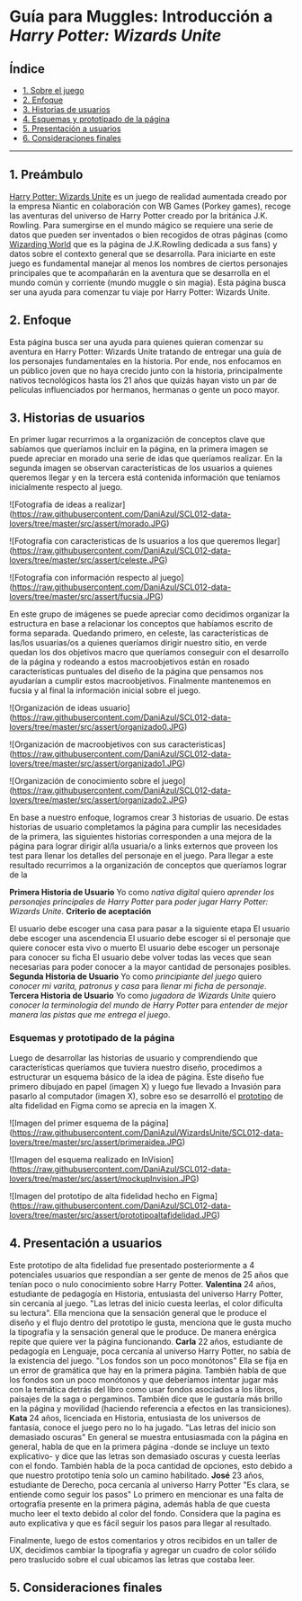 # Guía para Muggles: Introducción a *Harry Potter: Wizards Unite* 

## Índice

* [1. Sobre el juego](#1-sobre-el-juego)
* [2. Enfoque](#2-enfoque)
* [3. Historias de usuarios](#3-historias-de-usuarios)
* [4. Esquemas y prototipado de la página](#4-esquema-y-prototipado-de-la-pagina)
* [5. Presentación a usuarios](#5-presentacion-a-usuarios)
* [6. Consideraciones finales](#6-consideraciones-finales)

***

## 1. Preámbulo
[Harry Potter: Wizards Unite](https://www.harrypotterwizardsunite.com/es/) es un juego de realidad 
aumentada creado por la empresa Niantic en colaboración con WB Games (Porkey games), recoge las 
aventuras del universo de Harry Potter creado por la británica J.K. Rowling. 
Para sumergirse en el mundo mágico se requiere una serie de datos que pueden ser inventados o bien
recogidos de otras páginas (como [Wizarding World](https://www.wizardingworld.com/) que es la página de J.K.Rowling dedicada a sus fans)
y datos sobre el contexto general que se desarrolla.
Para iniciarte en este juego es fundamental manejar al menos los nombres de ciertos personajes principales
que te acompañarán en la aventura que se desarrolla en el mundo común y corriente (mundo muggle o sin magia).
Esta página busca ser una ayuda para comenzar tu viaje por Harry Potter: Wizards Unite.

## 2. Enfoque

Esta página busca ser una ayuda para quienes quieran comenzar su aventura en Harry Potter: Wizards Unite
tratando de entregar una guía de los personajes fundamentales en la historia.
Por ende, nos enfocamos en un público joven que no haya crecido junto con la historia, principalmente nativos
tecnológicos hasta los 21 años que quizás hayan visto un par de películas influenciados por hermanos, hermanas o 
gente un poco mayor.


## 3. Historias de usuarios

En primer lugar recurrimos a la organización de conceptos clave que sabíamos que queríamos incluir en la página,
en la primera imagen se puede apreciar en morado una serie de idas que queríamos realizar. En la segunda imagen 
se observan características de los usuarios a quienes queremos llegar y en la tercera está contenida información
que teníamos inicialmente respecto al juego.

![Fotografía de ideas a realizar]
(https://raw.githubusercontent.com/DaniAzul/SCL012-data-lovers/tree/master/src/assert/morado.JPG)

![Fotografía con caracteristicas de ls usuarios a los que queremos llegar]
(https://raw.githubusercontent.com/DaniAzul/SCL012-data-lovers/tree/master/src/assert/celeste.JPG)

![Fotografía con información respecto al juego]
(https://raw.githubusercontent.com/DaniAzul/SCL012-data-lovers/tree/master/src/assert/fucsia.JPG)

En este grupo de imágenes se puede apreciar como decidimos organizar la estructura en base a relacionar los conceptos
que habíamos escrito de forma separada. Quedando primero, en celeste, las características de las/los usuarias/os a quienes queríamos
dirigir nuestro sitio, en verde quedan los dos objetivos macro que queríamos conseguir con el desarrollo de la página
y rodeando a estos macroobjetivos están en rosado características puntuales del diseño de la página que pensamos nos 
ayudarían a cumplir estos macroobjetivos. Finalmente mantenemos en fucsia y al final la información inicial sobre el juego.

![Organización de ideas usuario]
(https://raw.githubusercontent.com/DaniAzul/SCL012-data-lovers/tree/master/src/assert/organizado0.JPG)

![Organización de macroobjetivos con sus caracteristicas]
(https://raw.githubusercontent.com/DaniAzul/SCL012-data-lovers/tree/master/src/assert/organizado1.JPG)

![Organización de conocimiento sobre el juego]
(https://raw.githubusercontent.com/DaniAzul/SCL012-data-lovers/tree/master/src/assert/organizado2.JPG)



En base a nuestro enfoque, logramos crear 3 historias de usuario. De estas historias de usuario completamos
la página para cumplir las necesidades de la primera, las siguientes historias corresponden a una mejora de la 
página para lograr dirigir al/la usuaria/o a links externos que proveen los test para llenar los detalles del 
personaje en el juego.
Para llegar a este resultado recurrimos a la organización de conceptos que queríamos lograr de la

  **Primera Historia de Usuario**
Yo como *nativa digital* quiero *aprender los personajes principales de Harry Potter* para *poder jugar
Harry Potter: Wizards Unite*.
      **Criterio de aceptación**


El usuario debe escoger una casa para pasar a la siguiente etapa
El usuario debe escoger una ascendencia 
El usuario debe escoger si el personaje que quiere conocer esta vivo o muerto
El usuario debe escoger un personaje para conocer su ficha 
El usuario debe volver todas las veces que sean necesarias para poder conocer a la mayor cantidad de personajes posibles.
  **Segunda Historia de Usuario**
Yo como *principiante del juego* quiero *conocer mi varita, patronus y casa* para *llenar mi ficha de personaje*.
  **Tercera Historia de Usuario**
Yo como *jugadora de Wizards Unite* quiero *conocer la terminología del mundo de Harry Potter* para *entender
de mejor manera las pistas que me entrega el juego*.



### Esquemas y prototipado de la página

Luego de desarrollar las historias de usuario y comprendiendo que características queríamos que tuviera nuestro
diseño, procedimos a estructurar un esquema básico de la idea de página. Este diseño fue primero dibujado en papel
(imagen X) y luego fue llevado a Invasión para pasarlo al computador (imagen X), sobre eso se desarrolló el [prototipo](https://www.figma.com/proto/POEjUUgCgfa2MaTLh3TzjS/Untitled?node-id=1%3A2&scaling=scale-down)
de alta fidelidad en Figma como se aprecia en la imagen X. 

![Imagen del primer esquema de la página]
(https://raw.githubusercontent.com/DaniAzul/WizardsUnite/SCL012-data-lovers/tree/master/src/assert/primeraidea.JPG)

![Imagen del esquema realizado en InVision]
(https://raw.githubusercontent.com/DaniAzul/SCL012-data-lovers/tree/master/src/assert/mockupInvision.JPG)

![Imagen del prototipo de alta fidelidad hecho en Figma]
(https://raw.githubusercontent.com/DaniAzul/SCL012-data-lovers/tree/master/src/assert/prototipoaltafidelidad.JPG)



## 4. Presentación a usuarios


Este prototipo de alta fidelidad fue presentado posteriormente a 4 potenciales usuarios que respondían a ser gente
de menos de 25 años que tenían poco o nulo conocimiento sobre Harry Potter.
      **Valentina**
        24 años, estudiante de pedagogía en Historia, entusiasta del universo Harry Potter, sin cercanía al juego.
        "Las letras del inicio cuesta leerlas, el color dificulta su lectura". 
       Ella menciona que la sensación general que le produce el diseño y el flujo dentro del prototipo le gusta,
       menciona que le gusta mucho la tipografía y la sensación general que le produce. De manera enérgica repite
       que quiere ver la página funcionando.
        **Carla**
        22 años, estudiante de pedagogía en Lenguaje, poca cercanía al universo Harry Potter, no sabía de la existencia del juego.
        "Los fondos son un poco monótonos"
       Ella se fija en un error de gramática que hay en la primera página. También habla de que los fondos son un poco
       monótonos y que deberíamos intentar jugar más con la temática detrás del libro como usar fondos asociados a los
       libros, paisajes de la saga o pergaminos. También dice que le gustaría más brillo en la página y movilidad (haciendo
       referencia a efectos en las transiciones).
       **Kata**
        24 años, licenciada en Historia, entusiasta de los universos de fantasía, conoce el juego pero no lo ha jugado.
        "Las letras del inicio son demasiado oscuras"
       En general se muestra entusiasmada con la página en general, habla de que en la primera página -donde se incluye un
       texto explicativo- y dice que las letras son demasiado oscuras y cuesta leerlas con el fondo. También habla de la
       poca cantidad de opciones, esto debido a que nuestro prototipo tenía solo un camino habilitado.
       **José**
        23 años, estudiante de Derecho, poca cercanía al universo Harry Potter
        "Es clara, se entiende como seguir los pasos"
       Lo primero en mencionar es una falta de ortografía presente en la primera página, además habla de que cuesta mucho
       leer el texto debido al color del fondo. Considera que la pagina es auto explicativa y que es fácil seguir los pasos
       para llegar al resultado. 

Finalmente, luego de estos comentarios y otros recibidos en un taller de UX, decidimos cambiar la tipografía y agregar un 
cuadro de color sólido pero traslucido sobre el cual ubicamos las letras que costaba leer.


## 5. Consideraciones finales

